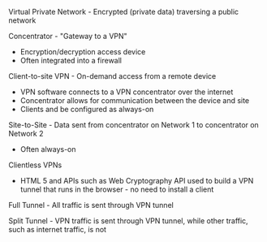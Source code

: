Virtual Private Network - Encrypted (private data) traversing a public network

Concentrator - "Gateway to a VPN"
- Encryption/decryption access device
- Often integrated into a firewall

Client-to-site VPN - On-demand access from a remote device
- VPN software connects to a VPN concentrator over the internet
- Concentrator allows for communication between the device and site
- Clients and be configured as always-on

Site-to-Site - Data sent from concentrator on Network 1 to concentrator on Network 2
- Often always-on

Clientless VPNs
- HTML 5 and APIs such as Web Cryptography API used to build a VPN tunnel that runs in the browser - no need to install a client

Full Tunnel - All traffic is sent through VPN tunnel

Split Tunnel - VPN traffic is sent through VPN tunnel, while other traffic, such as internet traffic, is not